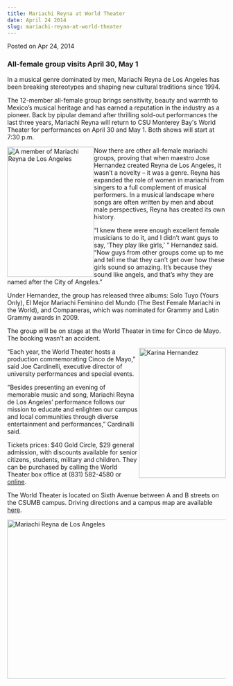 ```yaml
---
title: Mariachi Reyna at World Theater
date: April 24 2014
slug: mariachi-reyna-at-world-theater
---
```


 



<span class="date">Posted on Apr 24, 2014    </span>
<h3>All-female group visits April 30, May 1</h3>
<p>In a musical genre dominated by men, Mariachi Reyna de Los
Angeles has been breaking stereotypes and shaping new cultural
traditions since 1994.</p>
<p>The 12-member all-female group brings sensitivity, beauty and
warmth to Mexico&#x2019;s musical heritage and has earned a reputation in
the industry as a pioneer. Back by pipular demand after thrilling
sold-out performances the last three years, Mariachi Reyna will
return to CSU Monterey Bay&apos;s World Theater for performances on
April 30 and May 1. Both shows will start at 7:30 p.m.</p>
<p><img alt="A member of Mariachi Reyna de Los Angeles" src="https://news.csumb.edu/sites/default/files/65/attachments/news/images/6.jpg" style="float:left; width:200px; height:300px">Now there are other
all-female mariachi groups, proving that when maestro Jose
Hernandez created Reyna de Los Angeles, it wasn&#x2019;t a novelty &#x2013; it
was a genre. Reyna has expanded the role of women in mariachi from
singers to a full complement of musical performers. In a musical
landscape where songs are often written by men and about male
perspectives, Reyna has created its own history.</img></p>
<p>&#x201C;I knew there were enough excellent female musicians to do it,
and I didn&#x2019;t want guys to say, &#x2018;They play like girls,&#x2019; &#x201D; Hernandez
said. &#x201C;Now guys from other groups come up to me and tell me that
they can&#x2019;t get over how these girls sound so amazing. It&#x2019;s because
they sound like angels, and that&#x2019;s why they are named after the
City of Angeles.&#x201D;</p>
<p>Under Hernandez, the group has released three albums: Solo Tuyo
(Yours Only), El Mejor Mariachi Feminino del Mundo (The Best Female
Mariachi in the World), and Companeras, which was nominated for
Grammy and Latin Grammy awards in 2009.</p>
<p>The group will be on stage at the World Theater in time for
Cinco de Mayo. The booking wasn&#x2019;t an accident.</p>
<p><img alt="Karina Hernandez" src="https://news.csumb.edu/sites/default/files/65/attachments/news/images/karina_hernandez.jpg" style="float:right; width:200px; height:300px">&#x201C;Each year, the
World Theater hosts a production commemorating Cinco de Mayo,&#x201D; said
Joe Cardinelli, executive director of university performances and
special events.</img></p>
<p>&#x201C;Besides presenting an evening of memorable music and song,
Mariachi Reyna de Los Angeles&#x2019; performance follows our mission to
educate and enlighten our campus and local communities through
diverse entertainment and performances,&#x201D; Cardinalli said.</p>
<p>Tickets prices: $40 Gold Circle, $29 general admission, with
discounts available for senior citizens, students, military and
children. They can be purchased by calling the World Theater box
office at (831) 582-4580 or <a href="https://csumb.edu/worldtheater" rel="nofollow">online</a>.</p>
<p>The World Theater is located on Sixth Avenue between A and B
streets on the CSUMB campus. Driving directions and a campus map
are available <a href="https://csumb.edu/worldtheater" rel="nofollow">here</a>.&#xA0;</p>
<p><img alt="Mariachi Reyna de Los Angeles" src="https://news.csumb.edu/sites/default/files/65/attachments/news/images/reyna_de_los_angeles.jpg" style="float:left; width:550px; height:367px"/></p>





 
